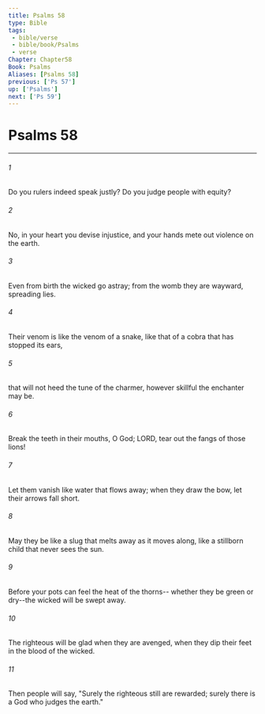 ```yaml
---
title: Psalms 58
type: Bible
tags:
 - bible/verse
 - bible/book/Psalms
 - verse
Chapter: Chapter58
Book: Psalms
Aliases: [Psalms 58]
previous: ['Ps 57']
up: ['Psalms']
next: ['Ps 59']
---
```

# Psalms 58

***


###### 1 
Do you rulers indeed speak justly? Do you judge people with equity? 

###### 2 
No, in your heart you devise injustice, and your hands mete out violence on the earth. 

###### 3 
Even from birth the wicked go astray; from the womb they are wayward, spreading lies. 

###### 4 
Their venom is like the venom of a snake, like that of a cobra that has stopped its ears, 

###### 5 
that will not heed the tune of the charmer, however skillful the enchanter may be. 

###### 6 
Break the teeth in their mouths, O God; LORD, tear out the fangs of those lions! 

###### 7 
Let them vanish like water that flows away; when they draw the bow, let their arrows fall short. 

###### 8 
May they be like a slug that melts away as it moves along, like a stillborn child that never sees the sun. 

###### 9 
Before your pots can feel the heat of the thorns-- whether they be green or dry--the wicked will be swept away. 

###### 10 
The righteous will be glad when they are avenged, when they dip their feet in the blood of the wicked. 

###### 11 
Then people will say, "Surely the righteous still are rewarded; surely there is a God who judges the earth." 
